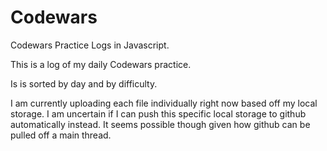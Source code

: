 # Codewars
Codewars Practice Logs in Javascript.

This is a log of my daily Codewars practice.

Is is sorted by day and by difficulty.

I am currently uploading each file individually right now based off my local storage. I am uncertain if I can push this specific local storage to github automatically instead. It seems possible though given how github can be pulled off a main thread.
